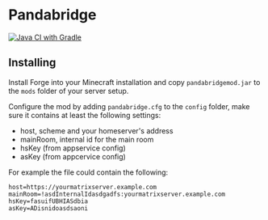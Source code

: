# Pandabridge

[![Java CI with Gradle](https://github.com/jyrama/pandabridge/actions/workflows/gradle.yml/badge.svg)](https://github.com/jyrama/pandabridge/actions/workflows/gradle.yml)

## Installing

Install Forge into your Minecraft installation and copy `pandabridgemod.jar` to the `mods` folder of your server setup.

Configure the mod by adding `pandabridge.cfg` to the `config` folder, make sure it contains at least the following settings:

* host, scheme and your homeserver's address
* mainRoom, internal id for the main room
* hsKey (from appservice config)
* asKey (from appcervice config)

For example the file could contain the following:

```
host=https://yourmatrixserver.example.com
mainRoom=!asdInternalIdasdgadfs:yourmatrixserver.example.com
hsKey=fasuifUBHIASdbia
asKey=ADisnidoasdsaoni
```